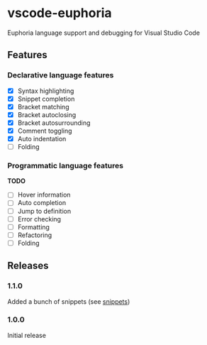 # vscode-euphoria

Euphoria language support and debugging for Visual Studio Code

## Features

### Declarative language features

- [x] Syntax highlighting
- [x] Snippet completion
- [x] Bracket matching
- [x] Bracket autoclosing
- [x] Bracket autosurrounding
- [x] Comment toggling
- [x] Auto indentation
- [ ] Folding

### Programmatic language features

**TODO**

- [ ] Hover information
- [ ] Auto completion
- [ ] Jump to definition
- [ ] Error checking
- [ ] Formatting
- [ ] Refactoring
- [ ] Folding

## Releases

### 1.1.0

Added a bunch of snippets (see [snippets](snippets/README.md))

### 1.0.0

Initial release


